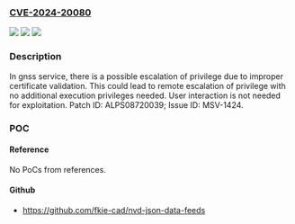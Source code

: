 ### [CVE-2024-20080](https://cve.mitre.org/cgi-bin/cvename.cgi?name=CVE-2024-20080)
![](https://img.shields.io/static/v1?label=Product&message=MT2735%2C%20MT2737%2C%20MT6761%2C%20MT6765%2C%20MT6768%2C%20MT6781%2C%20MT6785%2C%20MT6789%2C%20MT6833%2C%20MT6853%2C%20MT6853T%2C%20MT6855%2C%20MT6873%2C%20MT6875%2C%20MT6877%2C%20MT6879%2C%20MT6880%2C%20MT6883%2C%20MT6885%2C%20MT6886%2C%20MT6889%2C%20MT6890%2C%20MT6891%2C%20MT6893%2C%20MT6895%2C%20MT6980%2C%20MT6983%2C%20MT6985%2C%20MT6989%2C%20MT6990%2C%20MT8666%2C%20MT8667%2C%20MT8673%2C%20MT8676%2C%20MT8678&color=blue)
![](https://img.shields.io/static/v1?label=Version&message=%3D%20Android%2013.0%2C%2014.0%20%2F%20Yocto%202.6%2C%203.3%2C%204.0%20%2F%20RDK-B%2022Q3%20&color=brighgreen)
![](https://img.shields.io/static/v1?label=Vulnerability&message=CWE-295%20Improper%20Certificate%20Validation&color=brighgreen)

### Description

In gnss service, there is a possible escalation of privilege due to improper certificate validation. This could lead to remote escalation of privilege with no additional execution privileges needed. User interaction is not needed for exploitation. Patch ID: ALPS08720039; Issue ID: MSV-1424.

### POC

#### Reference
No PoCs from references.

#### Github
- https://github.com/fkie-cad/nvd-json-data-feeds

